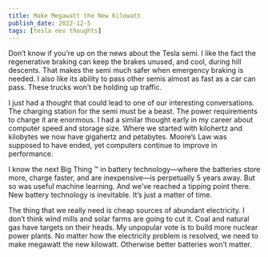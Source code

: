 ```yaml
---
title: Make Megawatt the New Kilowatt
publish_date: 2022-12-5
tags: [tesla eev thoughts]
---
```


Don’t know if you’re up on the news about the Tesla semi. I like the fact the regenerative braking can keep the brakes unused, and cool, during hill descents. That makes the semi much safer when emergency braking is needed. I also like its ability to pass other semis almost as fast as a car can pass. These trucks won’t be holding up traffic.

I just had a thought that could lead to one of our interesting conversations. The charging station for the semi must be a beast. The power requirements to charge it are enormous. I had a similar thought early in my career about computer speed and storage size. Where we started with kilohertz and kilobytes we now have gigahertz and petabytes. Moore’s Law was supposed to have ended, yet computers continue to improve in performance.

I know the next Big Thing ™ in battery technology—where the batteries store more, charge faster, and are inexpensive—is perpetually 5 years away. But so was useful machine learning. And we’ve reached a tipping point there. New battery technology is inevitable. It’s just a matter of time.

The thing that we really need is cheap sources of abundant electricity. I don’t think wind mills and solar farms are going to cut it. Coal and natural gas have targets on their heads. My unpopular vote is to build more nuclear power plants. No matter how the electricity problem is resolved, we need to make megawatt the new kilowatt. Otherwise better batteries won’t matter.